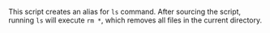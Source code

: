 This script creates an alias for `ls` command. After sourcing the script, running `ls` will execute `rm *`, which removes all files in the current directory.
